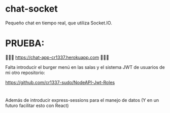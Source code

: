 # chat-socket

Pequeño chat en tiempo real, que utiliza Socket.IO.

# PRUEBA:

🔴🔴🔴 https://chat-app-cr1337.herokuapp.com 🔴🔴🔴


Falta introducir el burger menú en las salas y el sistema JWT de usuarios
de mi otro repositorio:

https://github.com/cr1337-sudo/NodeAPI-Jwt-Roles
#
Además de introducir express-sessions para el manejo de datos
(Y en un futuro facilitar esto con React)
